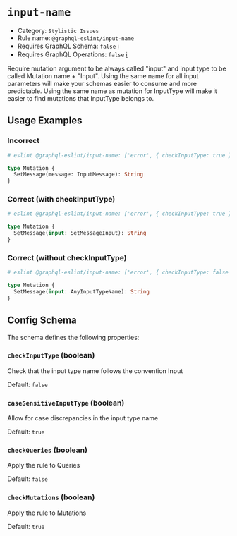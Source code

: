 # `input-name`

- Category: `Stylistic Issues`
- Rule name: `@graphql-eslint/input-name`
- Requires GraphQL Schema: `false` [ℹ️](../../README.md#extended-linting-rules-with-graphql-schema)
- Requires GraphQL Operations: `false` [ℹ️](../../README.md#extended-linting-rules-with-siblings-operations)

Require mutation argument to be always called "input" and input type to be called Mutation name + "Input".
Using the same name for all input parameters will make your schemas easier to consume and more predictable. Using the same name as mutation for InputType will make it easier to find mutations that InputType belongs to.

## Usage Examples

### Incorrect

```graphql
# eslint @graphql-eslint/input-name: ['error', { checkInputType: true }]

type Mutation {
  SetMessage(message: InputMessage): String
}
```

### Correct (with checkInputType)

```graphql
# eslint @graphql-eslint/input-name: ['error', { checkInputType: true }]

type Mutation {
  SetMessage(input: SetMessageInput): String
}
```

### Correct (without checkInputType)

```graphql
# eslint @graphql-eslint/input-name: ['error', { checkInputType: false }]

type Mutation {
  SetMessage(input: AnyInputTypeName): String
}
```

## Config Schema

The schema defines the following properties:

### `checkInputType` (boolean)

Check that the input type name follows the convention <mutationName>Input

Default: `false`

### `caseSensitiveInputType` (boolean)

Allow for case discrepancies in the input type name

Default: `true`

### `checkQueries` (boolean)

Apply the rule to Queries

Default: `false`

### `checkMutations` (boolean)

Apply the rule to Mutations

Default: `true`